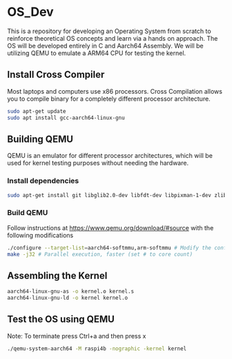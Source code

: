 # OS_Dev

This is a repository for developing an Operating System from scratch to reinforce theoretical OS concepts and learn via a hands on approach. The OS will be developed entirely in C and Aarch64 Assembly. We will be utilizing QEMU to emulate a ARM64 CPU for testing the kernel.

## Install Cross Compiler 
Most laptops and computers use x86 processors. Cross Compilation allows you to compile binary for a completely different processor architecture. 
```bash
sudo apt-get update
sudo apt install gcc-aarch64-linux-gnu
```

## Building QEMU
QEMU is an emulator for different processor architectures, which will be used for kernel testing purposes without needing the hardware.
### Install dependencies
```bash
sudo apt-get install git libglib2.0-dev libfdt-dev libpixman-1-dev zlib1g-dev ninja-build
```
### Build QEMU
Follow instructions at https://www.qemu.org/download/#source with the following modifications
```bash
./configure --target-list=aarch64-softmmu,arm-softmmu # Modify the configure to only build the needed binaries
make -j32 # Parallel execution, faster (set # to core count)
```

## Assembling the Kernel

```bash
aarch64-linux-gnu-as -o kernel.o kernel.s
aarch64-linux-gnu-ld -o kernel kernel.o
```

## Test the OS using QEMU
Note: To terminate press Ctrl+a and then press x
```bash
./qemu-system-aarch64 -M raspi4b -nographic -kernel kernel
```
